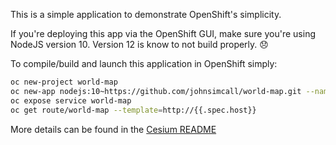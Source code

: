 This is a simple application to demonstrate OpenShift's simplicity.

If you're deploying this app via the OpenShift GUI, make sure you're using
NodeJS version 10.  Version 12 is know to not build properly.  :disappointed:

To compile/build and launch this application in OpenShift simply:

```bash
oc new-project world-map
oc new-app nodejs:10~https://github.com/johnsimcall/world-map.git --name=world-map
oc expose service world-map
oc get route/world-map --template=http://{{.spec.host}}
```

More details can be found in the [Cesium README](README-CesiumJS.md)
